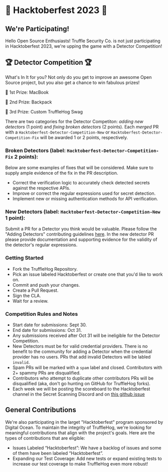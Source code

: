 # 🎉 Hacktoberfest 2023 🎉
## We're Participating!
Hello Open Source Enthusiasts! Truffle Security Co. is not just participating in Hacktoberfest 2023, we're upping the game with a Detector Competition!

## 🏆 Detector Competition 🏆
What's In It for you? Not only do you get to improve an awesome Open Source project, but you also get a chance to win fabulous prizes!

🥇 1st Prize: MacBook

🥈 2nd Prize: Backpack

🥉 3rd Prize: Custom TruffleHog Swag

There are two categories for the Detector Competiton: _adding new detectors_ (1 point) and _fixing broken detectors_ (2 points). Each _merged_ PR with a `Hacktoberfest-Detector-Competition-New` or `Hacktoberfest-Detector-Competition-Fix` will be awarded 1 or 2 points, respectively.

### Broken Detectors (label: `Hacktoberfest-Detector-Competition-Fix` 2 points): 
Below are some examples of fixes that will be considered. Make sure to supply ample evidence of the fix in the PR description. 
- Correct the verification logic to accurately check detected secrets against the respective APIs.
- Improve or correct the regular expressions used for secret detection.
- Implement new or missing authentication methods for API verification.


### New Detectors (label: `Hacktoberfest-Detector-Competition-New` 1 point):

Submit a PR for a Detector you think would be valuable. Please follow the "Adding Detectors" contributing guidelines [here](https://github.com/trufflesecurity/trufflehog/blob/main/hack/docs/Adding_Detectors_external.md). In the new detector PR please provide documentation and supporting evidence for the validity of the detector's regular expressions. 

### Getting Started
- Fork the TruffleHog Repository.
- Pick an issue labeled Hacktoberfest or create one that you'd like to work on.
- Commit and push your changes.
- Create a Pull Request.
- Sign the CLA.
- Wait for a review.


### Competition Rules and Notes
- Start date for submissions: Sept 30.
- End date for submissions: Oct 31.
- Any submissions received after Oct 31 will be ineligible for the Detector Competition.
- New Detectors must be for valid credential providers. There is no benefit to the community for adding a Detector when the credential provider has no users. PRs that add invalid Detectors will be labled `invalid`.
- Spam PRs will be marked with a `spam` label and closed. Contributors with 2+ spammy PRs are disqualified.
- Contributors who attempt to duplicate other contributors PRs will be disqualified (aka, don't go hunting on GitHub for TruffleHog forks).
- Each week we will be posting the scoreboard to the Hacktoberfest channel in the Secret Scanning Discord and on [this github issue](TOD)



## General Contributions
We're also participating in the larget "Hacktoberfest" program sponsored by Digital Ocean. To maintain the integrity of TruffleHog, we're looking for meaningful contributions that align with the project's goals. Here are the types of contributions that are eligible:
- Issues Labeled “Hacktoberfest”: We have a backlog of issues and some of them have been labeled “Hacktoberfest”. 
- Expanding our Test Coverage: Add new tests or expand existing tests to increase our test coverage to make TruffleHog even more robust!
